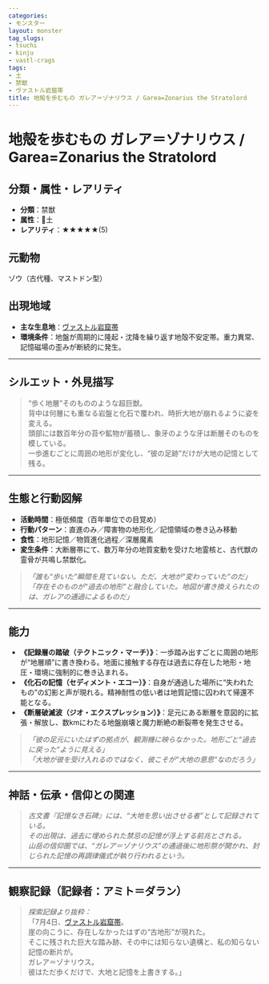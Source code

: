 ```yaml
---
categories:
- モンスター
layout: monster
tag_slugs:
- tsuchi
- kinju
- vastl-crags
tags:
- 土
- 禁獣
- ヴァストル岩窟帯
title: 地殻を歩むもの ガレア＝ゾナリウス / Garea=Zonarius the Stratolord
---
```


# 地殻を歩むもの ガレア＝ゾナリウス / Garea=Zonarius the Stratolord

## 分類・属性・レアリティ
* **分類**：禁獣  
* **属性**：🌱土  
* **レアリティ**：★★★★★(5)

## 元動物
ゾウ（古代種、マストドン型）

## 出現地域
* **主な生息地**：[ヴァストル岩窟帯](../place/vastl_crags.md)  
* **環境条件**：地盤が周期的に隆起・沈降を繰り返す地殻不安定帯。重力異常、記憶磁場の歪みが断続的に発生。

---

## シルエット・外見描写
> “歩く地層”そのもののような超巨獣。  
> 背中は何層にも重なる岩盤と化石で覆われ、時折大地が崩れるように姿を変える。  
> 頭部には数百年分の苔や鉱物が蓄積し、象牙のような牙は断層そのものを模している。  
> 一歩進むごとに周囲の地形が変化し、“彼の足跡”だけが大地の記憶として残る。

---

## 生態と行動図解
* **活動時間**：極低頻度（百年単位での目覚め）  
* **行動パターン**：直進のみ／障害物の地形化／記憶領域の巻き込み移動  
* **食性**：地形記憶／物質進化過程／深層魔素  
* **変生条件**：大断層帯にて、数万年分の地質変動を受けた地霊核と、古代獣の霊骨が共鳴し禁獣化。

> *「誰も“歩いた”瞬間を見ていない。ただ、大地が“変わっていた”のだ」*  
> *「存在そのものが“過去の地形”と融合していた。地図が書き換えられたのは、ガレアの通過によるものだ」*

---

## 能力
* **《記録層の踏破（テクトニック・マーチ）》**：一歩踏み出すごとに周囲の地形が“地層順”に書き換わる。地面に接触する存在は過去に存在した地形・地圧・環境に強制的に巻き込まれる。  
* **《化石の記憶（セディメント・エコー）》**：自身が通過した場所に“失われたもの”の幻影と声が現れる。精神耐性の低い者は地質記憶に囚われて帰還不能となる。  
* **《断層破滅波（ジオ・エクスプレッション）》**：足元にある断層を意図的に拡張・解放し、数kmにわたる地盤崩壊と魔力断絶の断裂帯を発生させる。

> *「彼の足元にいたはずの拠点が、観測機に映らなかった。地形ごと“過去に戻った”ように見える」*  
> *「大地が彼を受け入れるのではなく、彼こそが“大地の意思”なのだろう」*

---

## 神話・伝承・信仰との関連
> *古文書『記憶なき石碑』には、“大地を思い出させる者”として記録されている。  
その出現は、過去に埋められた禁忌の記憶が浮上する前兆とされる。*  
> *山岳の信仰圏では、“ガレア＝ゾナリウス”の通過後に地形祭が開かれ、封じられた記憶の再調律儀式が執り行われるという。*

---

## 観察記録（記録者：アミト＝ダラン）

> *探索記録より抜粋：*  
> 「7月4日、[ヴァストル岩窟帯](../place/vastl_crags.md)。  
> 崖の向こうに、存在しなかったはずの“古地形”が現れた。  
> そこに残された巨大な踏み跡、その中には知らない遺構と、私の知らない記憶の断片が。  
> ガレア＝ゾナリウス。  
> 彼はただ歩くだけで、大地と記憶を上書きする。」